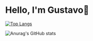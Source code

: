 # Hello, I'm Gustavo🦖

[![Top Langs](https://github-readme-stats.vercel.app/api/top-langs/?username=gustavocarvalhodev&layout=compact)](https://github.com/anuraghazra/github-readme-stats)

![Anurag's GitHub stats](https://github-readme-stats.vercel.app/api?username=gustavocarvalhodev&show_icons=true&theme=cobalt)
